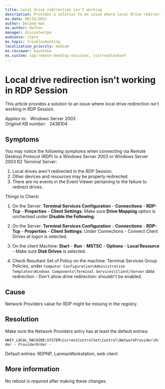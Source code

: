 ```yaml
---
title: Local drive redirection isn't working
description: Provides a solution to an issue where local drive redirection isn't working in RDP Session.
ms.date: 09/24/2021
author: Deland-Han
ms.author: delhan
manager: dcscontentpm
audience: itpro
ms.topic: troubleshooting
localization_priority: medium
ms.reviewer: kaushika
ms.custom: sap:remote-desktop-sessions, csstroubleshoot
---
```

# Local drive redirection isn't working in RDP Session

This article provides a solution to an issue where local drive redirection isn't working in RDP Session.

_Applies to:_ &nbsp; Windows Server 2003  
_Original KB number:_ &nbsp; 2436104

## Symptoms

You may notice the following symptoms when connecting via Remote Desktop Protocol (RDP) to a Windows Server 2003 or Windows Server 2003 R2 Terminal Server:

1. Local drives aren't redirected in the RDP Session.
2. Other devices and resources may be properly redirected.
3. There are no events in the Event Viewer pertaining to the failure to redirect drives.

Things to Check:

1. On the Server: **Terminal Services Configuration** - **Connections** - **RDP-Tcp** - **Properties** - **Client Settings**: Make sure **Drive Mapping** option is unchecked under **Disable the Following**.

2. On the Server: **Terminal Services Configuration** - **Connections** - **RDP-Tcp** - **Properties** - **Client Settings**: Under Connections - Connect Client Drives at logon  is selected.

3. On the client Machine: **Start** - **Run** - **MSTSC** - **Options** - **Local Resource** - Make sure **Disk Drives** is selected.

4. Check Resultant Set of Policy on the machine: Terminal Services Group Policies, under `Computer Configuration\Administrative Templates\Windows Components\Terminal Services\Client/Server` data redirection - Don't allow drive redirection: shouldn't be enabled.

## Cause

Network Providers value for RDP might be missing in the registry.

## Resolution

Make sure the Network Providers entry has at least the default entries:

`HKEY_LOCAL_MACHINE\SYSTEM\CurrentControlSet\Control\NetworkProvider\Order - ProviderOrder -`

Default entries: RDPNP, LanmanWorkstation, web client

## More information

No reboot is required after making these changes.
